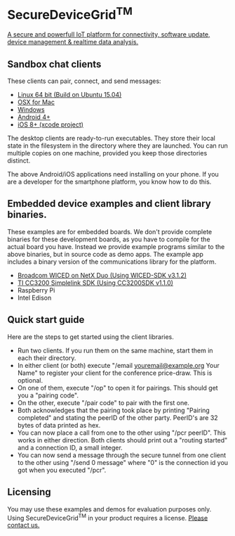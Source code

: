 # SecureDeviceGrid<sup>TM</sup>
[logo]: http://securedevicegrid.com/wp-content/uploads/2016/05/logo_mark@2x.png "SecureDeviceGrid"
[A secure and powerfull IoT platform for connectivity, software update, device management & realtime data analysis.](http://securedevicegrid.com)

## Sandbox chat clients

These clients can pair, connect, and send messages:

*   [Linux 64 bit (Build on Ubuntu 15.04)](./binaries/sandbox/ubuntu/sandbox-demo)
*   [OSX for Mac](./binaries/sandbox/macosx/Sandbox-demo)
*   [Windows](./binaries/sandbox/windows/win32-sandbox.zip)
*   [Android 4+](./binaries/sandbox/android/sandbox-demo.apk)
*   [iOS 8+ (xcode project)](./apps/MDGChat-iOS/)

The desktop clients are ready-to-run executables. They store their
local state in the filesystem in the directory where they are
launched. You can run multiple copies on one machine, provided you
keep those directories distinct.

The above Android/iOS applications need installing on your phone. If
you are a developer for the smartphone platform, you know how to do
this.

## Embedded device examples and client library binaries.

These examples are for embedded boards. We don't provide complete
binaries for these development boards, as you have to compile for the
actual board you have. Instead we provide example programs
similar to the above binaries, but in source code as demo apps. The
example app includes a binary version of the communications library
for the platform.

*   [Broadcom WICED on NetX Duo (Using WICED-SDK v3.1.2)](./binaries/release_wiced.zip)
*   [TI CC3200 Simplelink SDK (Using CC3200SDK v1.1.0)](./binaries/release_cc3200.zip)
*   Raspberry Pi
*   Intel Edison

## Quick start guide

Here are the steps to get started using the client libraries.

*   Run two clients. If you run them on the same machine, start them in each their directory.
*   In either client (or both) execute "/email youremail@example.org Your Name" to register your client for the conference price-draw. This is optional.
*   On one of them, execute "/op" to open it for pairings. This should get you a "pairing code".
*   On the other, execute "/pair code" to pair with the first one.
*   Both acknowledges that the pairing took place by printing "Pairing completed" and stating the peerID of the other party. PeerID's are 32 bytes of data printed as hex.
*   You can now place a call from one to the other using "/pcr peerID". This works in either direction. Both clients should print out a "routing started" and a connection ID, a small integer.
*   You can now send a message through the secure tunnel from one client to the other using "/send 0 message" where "0" is the connection id you got when you executed "/pcr".

## Licensing

You may use these examples and demos for evaluation purposes only.
Using SecureDeviceGrid<sup>TM</sup> in your product requires a
license. [Please contact us.](http://trifork.com)
